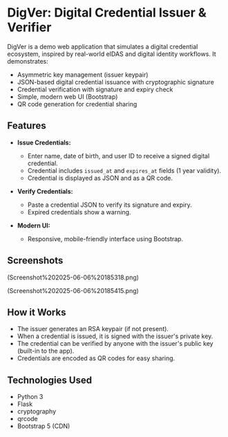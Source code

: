 # DigVer: Digital Credential Issuer & Verifier

DigVer is a demo web application that simulates a digital credential ecosystem, inspired by real-world eIDAS and digital identity workflows. It demonstrates:

- Asymmetric key management (issuer keypair)
- JSON-based digital credential issuance with cryptographic signature
- Credential verification with signature and expiry check
- Simple, modern web UI (Bootstrap)
- QR code generation for credential sharing

## Features

- **Issue Credentials:**
  - Enter name, date of birth, and user ID to receive a signed digital credential.
  - Credential includes `issued_at` and `expires_at` fields (1 year validity).
  - Credential is displayed as JSON and as a QR code.

- **Verify Credentials:**
  - Paste a credential JSON to verify its signature and expiry.
  - Expired credentials show a warning.

- **Modern UI:**
  - Responsive, mobile-friendly interface using Bootstrap.

## Screenshots

(Screenshot%202025-06-06%20185318.png)

(Screenshot%202025-06-06%20185415.png)


## How it Works

- The issuer generates an RSA keypair (if not present).
- When a credential is issued, it is signed with the issuer's private key.
- The credential can be verified by anyone with the issuer's public key (built-in to the app).
- Credentials are encoded as QR codes for easy sharing.

## Technologies Used
- Python 3
- Flask
- cryptography
- qrcode
- Bootstrap 5 (CDN)



